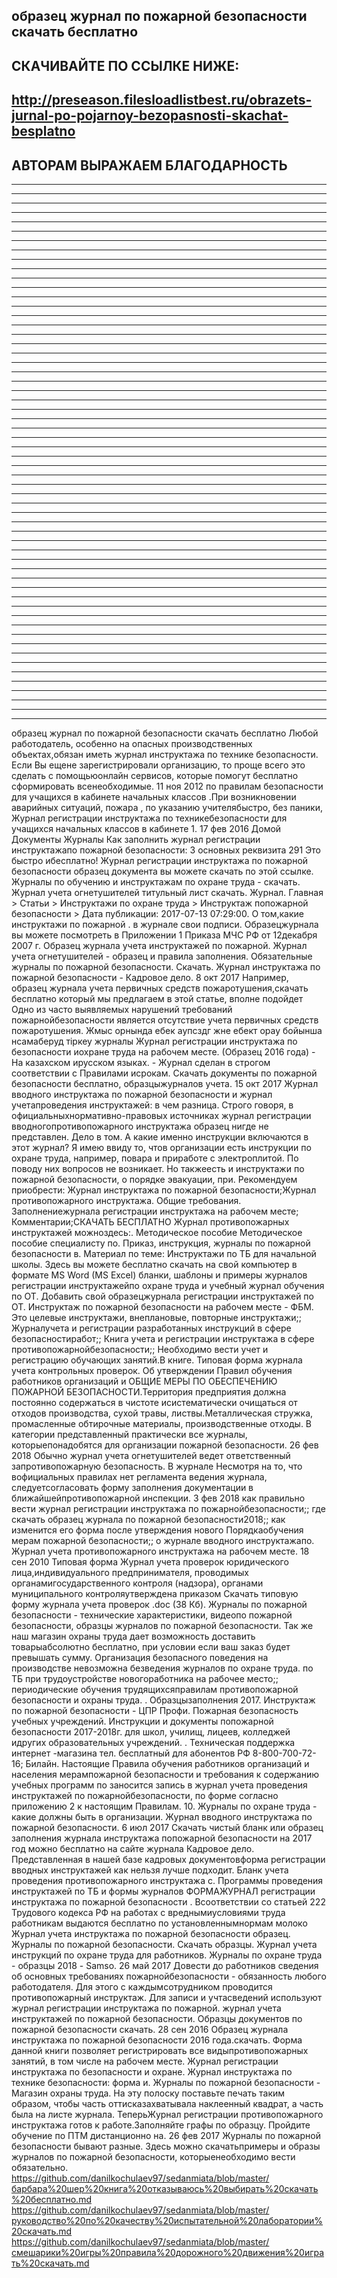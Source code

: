 образец журнал по пожарной безопасности скачать бесплатно
--------------------------------------------------
СКАЧИВАЙТЕ ПО ССЫЛКЕ НИЖЕ:
--------------------------------------------------
http://preseason.filesloadlistbest.ru/obrazets-jurnal-po-pojarnoy-bezopasnosti-skachat-besplatno
--------------------------------------------------
АВТОРАМ ВЫРАЖАЕМ БЛАГОДАРНОСТЬ
--------------------------------------------------
--------------------------------------------------
--------------------------------------------------
--------------------------------------------------
--------------------------------------------------
--------------------------------------------------
--------------------------------------------------
--------------------------------------------------
--------------------------------------------------
--------------------------------------------------
--------------------------------------------------
--------------------------------------------------
--------------------------------------------------
--------------------------------------------------
--------------------------------------------------
--------------------------------------------------
--------------------------------------------------
--------------------------------------------------
--------------------------------------------------
--------------------------------------------------
--------------------------------------------------
--------------------------------------------------
--------------------------------------------------
--------------------------------------------------
--------------------------------------------------
--------------------------------------------------
--------------------------------------------------
--------------------------------------------------
--------------------------------------------------
--------------------------------------------------
--------------------------------------------------
--------------------------------------------------
--------------------------------------------------
--------------------------------------------------
--------------------------------------------------
--------------------------------------------------
--------------------------------------------------
--------------------------------------------------
--------------------------------------------------
--------------------------------------------------
--------------------------------------------------
--------------------------------------------------
--------------------------------------------------
--------------------------------------------------
--------------------------------------------------
--------------------------------------------------
--------------------------------------------------
--------------------------------------------------
--------------------------------------------------
--------------------------------------------------
--------------------------------------------------
--------------------------------------------------
--------------------------------------------------
--------------------------------------------------
--------------------------------------------------
--------------------------------------------------
--------------------------------------------------
--------------------------------------------------
--------------------------------------------------
образец журнал по пожарной безопасности скачать бесплатно Любой работодатель, особенно на опасных производственных объектах,обязан иметь журнал инструктажа по технике безопасности.  Если Вы ещене зарегистрировали организацию, то проще всего это сделать с помощьюонлайн сервисов, которые помогут бесплатно сформировать всенеобходимые. 11 ноя 2012  по правилам безопасности для учащихся в кабинете начальных классов .При возникновении аварийных ситуаций, пожара , по указанию учителябыстро, без паники,  Журнал регистрации инструктажа по техникебезопасности для учащихся начальных классов в кабинете  1. 17 фев 2016  Домой Документы Журналы Как заполнить журнал регистрации инструктажапо пожарной безопасности: 3 основных реквизита  291 Это быстро ибесплатно!  Журнал регистрации инструктажа по пожарной безопасности образец документа вы можете скачать по этой ссылке. Журналы по обучению и инструктажам по охране труда - скачать. Журнал учета огнетушителей титульный лист скачать. Журнал. Главная > Статьи > Инструктажи по охране труда > Инструктаж попожарной безопасности > Дата публикации: 2017-07-13 07:29:00. О том,какие инструктажи по пожарной . в журнале свои подписи. Образецжурнала вы можете посмотреть в Приложении 1 Приказа МЧС РФ от 12декабря 2007 г. Образец журнала учета инструктажей по пожарной. Журнал учета огнетушителей - образец и правила заполнения.
Обязательные журналы по пожарной безопасности. Скачать. Журнал инструктажа по пожарной безопасности - Кадровое дело. 8 окт 2017  Например, образец журнала учета первичных средств пожаротушения,скачать бесплатно который мы предлагаем в этой статье, вполне подойдет Одно из часто выявляемых нарушений требований пожарнойбезопасности является отсутствие учета первичных средств пожаротушения. Жмыс орнында ебек аупсздг жне ебект орау бойынша нсамаберуд тiркеу журналы Журнал регистрации инструктажа по безопасности иохране труда на рабочем месте. (Образец 2016 года) - На казахском ирусском языках. - Журнал сделан в строгом соответствии с Правилами исрокам. Скачать документы по пожарной безопасности бесплатно, образцыжурналов учета. 15 окт 2017  Журнал вводного инструктажа по пожарной безопасности и журнал учетапроведения инструктажей: в чем разница. Строго говоря, в официальныхнормативно-правовых источниках журнал регистрации вводногопротивопожарного инструктажа образец нигде не представлен. Дело в том. А какие именно инструкции включаются в этот журнал? Я имею ввиду то, чтов организации есть инструкции по охране труда, например, повара и приработе с электроплитой. По поводу них вопросов не возникает. Но такжеесть и инструктажи по пожарной безопасности, о порядке эвакуации, при. Рекомендуем приобрести: Журнал инструктажа по пожарной безопасности;Журнал противопожарного инструктажа. Общие требования. Заполнениежурнала регистрации инструктажа на рабочем месте; Комментарии;СКАЧАТЬ БЕСПЛАТНО Журнал противопожарных инструктажей можноздесь:.
Методическое пособие Методическое пособие специалисту по. Приказ, инструкция, журналы по пожарной безопасности в. Материал по теме: Инструктажи по ТБ для начальной школы. Здесь вы можете бесплатно скачать на свой компьютер в формате MS Word (MS Excel) бланки, шаблоны и примеры журналов регистрации инструктажейпо охране труда и учебный журнал обучения по ОТ. Добавить свой образецжурнала регистрации инструктажей по ОТ. Инструктаж по пожарной безопасности на рабочем месте - ФБМ. Это целевые инструктажи, внеплановые, повторные инструктажи;; Журналучета и регистрации разработанных инструкций в сфере безопасностиработ;; Книга учета и регистрации инструктажа в сфере противопожарнойбезопасности;; Необходимо вести учет и регистрацию обучающих занятий.В книге. Типовая форма журнала учета контрольных проверок. Об утверждении Правил обучения работников организаций и
ОБЩИЕ МЕРЫ ПО ОБЕСПЕЧЕНИЮ ПОЖАРНОЙ БЕЗОПАСНОСТИ.Территория предприятия должна постоянно содержаться в чистоте исистематически очищаться от отходов производства, сухой травы, листвы.Металлическая стружка, промасленные обтирочные материалы, производственные отходы. В категории представленный практически все журналы, которыепонадобятся для организации пожарной безопасности. 26 фев 2018  Обычно журнал учета огнетушителей ведет ответственный запротивопожарную безопасность. В журнале  Несмотря на то, что вофициальных правилах нет регламента ведения журнала, следуетсогласовать форму заполнения документации в ближайшейпротивопожарной инспекции. 3 фев 2018  как правильно вести журнал регистрации инструктажа по пожарнойбезопасности;; где скачать образец журнала по пожарной безопасности2018;; как изменится его форма после утверждения нового Порядкаобучения мерам пожарной безопасности;; о журнале вводного инструктажапо. Журнал учета противопожарного инструктажа на рабочем месте. 18 сен 2010  Типовая форма Журнал учета проверок юридического лица,индивидуального предпринимателя, проводимых органамигосударственного контроля (надзора), органами муниципального контроляутверждена приказом  Скачать типовую форму журнала учета проверок .doc (38 Кб). Журналы по пожарной безопасности - технические характеристики, видеопо пожарной безопасности, образцы журналов по пожарной безопасности. Так же наш магазин охраны труда дает возможность доставить товарыабсолютно бесплатно, при условии если ваш заказ будет превышать сумму. Организация безопасного поведения на производстве невозможна безведения журналов по охране труда.  по ТБ при трудоустройстве новогоработника на рабочее место;; периодические обучения трудящихсяправилам противопожарной безопасности и охраны труда. . Образцызаполнения 2017.
Инструктаж по пожарной безопасности - ЦПР Профи. Пожарная безопасность учебных учреждений.  Инструкции и документы попожарной безопасности 2017-2018г. для школ, училищ, лицеев, колледжей идругих образовательных учреждений. . Техническая поддержка интернет -магазина тел. бесплатный для абонентов РФ 8-800-700-72-16; Билайн. Настоящие Правила обучения работников организаций и населения мерампожарной безопасности и требования к содержанию учебных программ по заносится запись в журнал учета проведения инструктажей по пожарнойбезопасности, по форме согласно приложению 2 к настоящим Правилам. 10. Журналы по охране труда - какие должны быть в организации. Журнал вводного инструктажа по пожарной безопасности. 6 июл 2017  Скачать чистый бланк или образец заполнения журнала инструктажа попожарной безопасности на 2017 год можно бесплатно на сайте журнала Кадровое дело. Представленная в нашей базе кадровых документовформа регистрации вводных инструктажей как нельзя лучше подходит. Бланк учета проведения противопожарного инструктажа с. Программы проведения инструктажей по ТБ и формы журналов  ФОРМАЖУРНАЛ регистрации инструктажа по пожарной безопасности . Всоответствии со статьей 222 Трудового кодекса РФ на работах с вреднымиусловиями труда работникам выдаются бесплатно по установленнымнормам молоко
Журнал учета инструктажа по пожарной безопасности  образец. Журналы по пожарной безопасности. Скачать образцы. Журнал учета инструкций по охране труда для работников. Журналы по охране труда - образцы 2018 - Samso. 26 май 2017  Довести до работников сведения об основных требованиях пожарнойбезопасности - обязанность любого работодателя. Для этого с каждымсотрудником проводится противопожарный инструктаж. Для записи и учтасведений используют журнал регистрации инструктажа по пожарной. журнал учета инструктажей по пожарной безопасности. Образцы документов по пожарной безопасности скачать. 28 сен 2016  Образец журнала инструктажа по пожарной безопасности 2016 года.скачать. Форма данной книги позволяет регистрировать все видыпротивопожарных занятий, в том числе на рабочем месте.
Журнал регистрации инструктажа по безопасности и охране. Журнал инструктажа по технике безопасности: форма и. Журналы по пожарной безопасности - Магазин охраны труда. На эту полоску поставьте печать таким образом, чтобы часть оттисказахватывала наклеенный квадрат, а часть была на листе журнала. ТеперьЖурнал регистрации противопожарного инструктажа готов к работе.Заполняйте графы по образцу. Пройдите обучение по ПТМ дистанционно на. 26 фев 2017  Журналы по пожарной безопасности бывают разные. Здесь можно скачатьпримеры и образы журналов по пожарной безопасности, которыенеобходимо вести обязательно.
https://github.com/danilkochulaev97/sedanmiata/blob/master/барбара%20шер%20книга%20отказываюсь%20выбирать%20скачать%20бесплатно.md
https://github.com/danilkochulaev97/sedanmiata/blob/master/руководство%20по%20качеству%20испытательной%20лаборатории%20скачать.md
https://github.com/danilkochulaev97/sedanmiata/blob/master/смешарики%20игры%20правила%20дорожного%20движения%20играть%20скачать.md